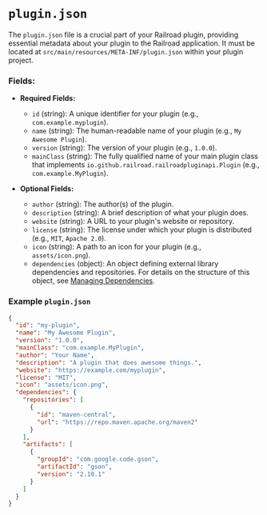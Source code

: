 # `plugin.json`

The `plugin.json` file is a crucial part of your Railroad plugin, providing essential metadata about your plugin to the Railroad application. It must be located at `src/main/resources/META-INF/plugin.json` within your plugin project.

### Fields:

- **Required Fields:**
    - `id` (string): A unique identifier for your plugin (e.g., `com.example.myplugin`).
    - `name` (string): The human-readable name of your plugin (e.g., `My Awesome Plugin`).
    - `version` (string): The version of your plugin (e.g., `1.0.0`).
    - `mainClass` (string): The fully qualified name of your main plugin class that implements `io.github.railroad.railroadpluginapi.Plugin` (e.g., `com.example.MyPlugin`).

- **Optional Fields:**
    - `author` (string): The author(s) of the plugin.
    - `description` (string): A brief description of what your plugin does.
    - `website` (string): A URL to your plugin's website or repository.
    - `license` (string): The license under which your plugin is distributed (e.g., `MIT`, `Apache 2.0`).
    - `icon` (string): A path to an icon for your plugin (e.g., `assets/icon.png`).
    - `dependencies` (object): An object defining external library dependencies and repositories. For details on the structure of this object, see [Managing Dependencies](./dependencies.md).

### Example `plugin.json`

```json
{
  "id": "my-plugin",
  "name": "My Awesome Plugin",
  "version": "1.0.0",
  "mainClass": "com.example.MyPlugin",
  "author": "Your Name",
  "description": "A plugin that does awesome things.",
  "website": "https://example.com/myplugin",
  "license": "MIT",
  "icon": "assets/icon.png",
  "dependencies": {
    "repositories": [
      {
        "id": "maven-central",
        "url": "https://repo.maven.apache.org/maven2"
      }
    ],
    "artifacts": [
      {
        "groupId": "com.google.code.gson",
        "artifactId": "gson",
        "version": "2.10.1"
      }
    ]
  }
}
```
